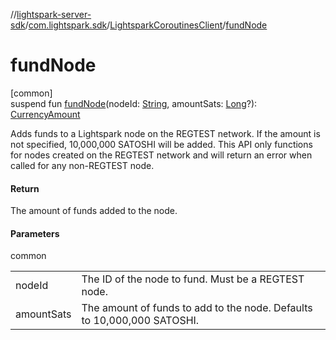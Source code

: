 //[lightspark-server-sdk](../../../index.md)/[com.lightspark.sdk](../index.md)/[LightsparkCoroutinesClient](index.md)/[fundNode](fund-node.md)

# fundNode

[common]\
suspend fun [fundNode](fund-node.md)(nodeId: [String](https://kotlinlang.org/api/latest/jvm/stdlib/kotlin/-string/index.html), amountSats: [Long](https://kotlinlang.org/api/latest/jvm/stdlib/kotlin/-long/index.html)?): [CurrencyAmount](../../com.lightspark.sdk.model/-currency-amount/index.md)

Adds funds to a Lightspark node on the REGTEST network. If the amount is not specified, 10,000,000 SATOSHI will be added. This API only functions for nodes created on the REGTEST network and will return an error when called for any non-REGTEST node.

#### Return

The amount of funds added to the node.

#### Parameters

common

| | |
|---|---|
| nodeId | The ID of the node to fund. Must be a REGTEST node. |
| amountSats | The amount of funds to add to the node. Defaults to 10,000,000 SATOSHI. |
